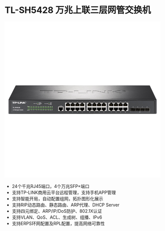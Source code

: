 # TL-SH5428 万兆上联三层网管交换机

![TL-SH5428](assets/TL-SH5428.png)

- 24个千兆RJ45端口，4个万兆SFP+端口
- 支持TP-LINK商用云平台远程管理，支持手机APP管理
- 支持智能开局，自动配置组网，拓扑图形化展示
- 支持RIP动态路由、静态路由、ARP代理、DHCP Server
- 支持四元绑定、ARP/IP/DoS防护、802.1X认证
- 支持VLAN、QoS、ACL、生成树、组播、IPv6
- 支持ERPS环网配置及RPL配置，提高网络可靠性
